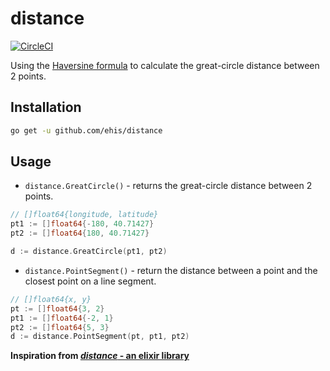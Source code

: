 # distance

[![CircleCI](https://circleci.com/gh/ehis/distance/tree/master.svg?style=svg)](https://circleci.com/gh/ehis/distance/tree/master)

Using the [Haversine formula](https://en.wikipedia.org/wiki/Haversine_formula) to calculate the
great-circle distance between 2 points.

## Installation

```sh
go get -u github.com/ehis/distance
```

## Usage

 - `distance.GreatCircle()` - returns the great-circle distance between 2 points.

 ```go
// []float64{longitude, latitude}
pt1 := []float64{-180, 40.71427}
pt2 := []float64{180, 40.71427}

d := distance.GreatCircle(pt1, pt2) 

 ```

 - `distance.PointSegment()` - return the distance between a point and the closest point on a line segment.


 ```go
// []float64{x, y}
pt := []float64{3, 2}
pt1 := []float64{-2, 1}
pt2 := []float64{5, 3}
d := distance.PointSegment(pt, pt1, pt2)

 ```

**Inspiration from [_distance_ - an elixir library](https://github.com/pkinney/distance)**
